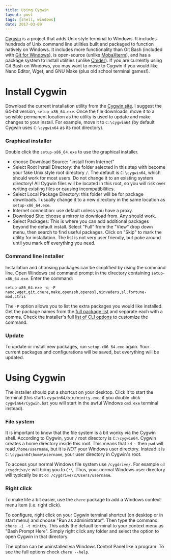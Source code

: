 ```yaml
---
title: Using Cygwin
layout: post
tags: [shell, windows]
date: 2017-03-09
---
```


[Cygwin](https://cygwin.com/index.html) is a project that adds Unix style terminal to Windows. 
It includes hundreds of Unix command line utilities built and packaged to function natively on Windows. 
It includes more functionality than Git Bash (included with [Git for Windows](https://git-for-windows.github.io/)), is open-source (unlike [MobaXterm](http://mobaxterm.mobatek.net/)), and has a package system to install utilities (unlike [Cmder](https://evanwill.github.io/_drafts/notes/cmdr.html)). 
If you are currently using Git Bash on Windows, you may want to move to Cygwin if you would like Nano Editor, Wget, and GNU Make (plus old school terminal games!). 

# Install Cygwin 

Download the current installation utility from the [Cygwin site](https://cygwin.com/install.html). 
I suggest the 64-bit version, `setup-x86_64.exe`.
Once the file downloads, move it to a sensible permanent location as the utility is used to update and make changes to your install. 
For example, move it to `C:\cygwin64` (by default Cygwin uses `C:\cygwin64` as its root directory).

### Graphical installer 

Double click the `setup-x86_64.exe` to use the graphical installer.

- choose Download Source: "install from Internet"
- Select Root Install Directory: the folder selected in this step with become your fake Unix style root directory `/`. The default is `C:\cygwin64`, which should work for most users. Do not change it to an existing system directory! All Cygwin files will be located in this root, so you will risk over writing existing files or causing incompatibilities. 
- Select Local Package Directory: this folder will be for package downloads. I usually change it to a new directory in the same location as `setup-x86_64.exe`.
- Internet connection: use default unless you have a proxy.
- Download Site: choose a mirror to download from. Any should work. 
- Select Packages: This is where you can add additional packages beyond the default install. Select "Full" from the "View" drop down menu, then search to find useful packages. Click on "Skip" to mark the utility for installation. The list is not very user friendly, but poke around until you mark off everything you need.

### Command line installer

Installation and choosing packages can be simplified by using the command line. 
Open Windows `cmd` command prompt in the directory containing `setup-x86_64.exe`.
Enter the command: 

```
setup-x86_64.exe -q -P nano,wget,git,chere,make,openssh,openssl,ninvaders,sl,fortune-mod,ctris
```

The `-P` option allows you to list the extra packages you would like installed. 
Get the package names from the [full package list](https://cygwin.com/packages/package_list.html) and separate each with a comma. 
Check the installer's full [list of CLI options](https://cygwin.com/faq/faq.html#faq.setup.cli) to customize the command.

### Update 

To update or install new packages, run `setup-x86_64.exe` again.
Your current packages and configurations will be saved, but everything will be updated.

# Using Cygwin

The installer should put a shortcut on your desktop. 
Click it to start the terminal (this starts `cygwin64/bin/mintty.exe`, if you double click `cygwin64/Cygwin.bat` you will start in the awful Windows `cmd.exe` terminal instead). 

### File system

It is important to know that the file system is a bit wonky via the Cygwin shell. 
According to Cygwin, your `/` root directory is `C:\cygwin64`. 
Cygwin creates a home directory inside this root.
This means that `cd ~` then `pwd` will read `/home/username`, but it is *NOT* your Windows user directory.
Instead it is `C:\cygwin64\home\username`, your user directory in Cygwin's root.

To access your normal Windows file system use `/cygdrive/`. 
For example `cd /cygdrive/c` will bring you to `C:\`.
Thus, your normal Windows user directory will typically be at `cd /cygdrive/c/Users/username`.

### Right click

To make life a bit easier, use the `chere` package to add a Windows context menu item (i.e. right click).

To configure, right click on your Cygwin terminal shortcut (on desktop or in start menu) and choose "Run as administrator". 
Then type the command: `chere -i -t mintty`.
This adds the default terminal to your context menu as "Bash Prompt Here".
Simply right click any folder and select the option to open Cygwin in that directory.

The option can be uninstalled via Windows Control Panel like a program.
To see the full options check `chere --help`. 
